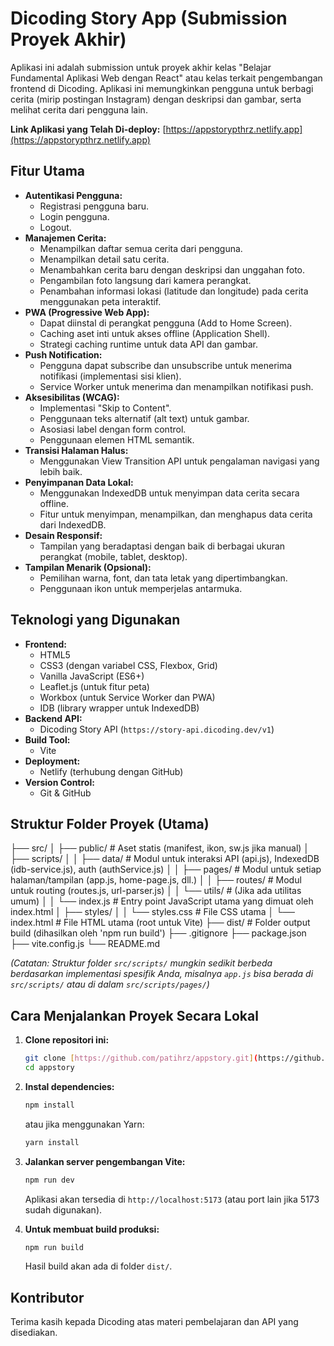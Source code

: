 # Dicoding Story App (Submission Proyek Akhir)

Aplikasi ini adalah submission untuk proyek akhir kelas "Belajar Fundamental Aplikasi Web dengan React" atau kelas terkait pengembangan frontend di Dicoding. Aplikasi ini memungkinkan pengguna untuk berbagi cerita (mirip postingan Instagram) dengan deskripsi dan gambar, serta melihat cerita dari pengguna lain.

**Link Aplikasi yang Telah Di-deploy:**
[https://appstorypthrz.netlify.app](https://appstorypthrz.netlify.app)

## Fitur Utama

* **Autentikasi Pengguna:**
    * Registrasi pengguna baru.
    * Login pengguna.
    * Logout.
* **Manajemen Cerita:**
    * Menampilkan daftar semua cerita dari pengguna.
    * Menampilkan detail satu cerita.
    * Menambahkan cerita baru dengan deskripsi dan unggahan foto.
    * Pengambilan foto langsung dari kamera perangkat.
    * Penambahan informasi lokasi (latitude dan longitude) pada cerita menggunakan peta interaktif.
* **PWA (Progressive Web App):**
    * Dapat diinstal di perangkat pengguna (Add to Home Screen).
    * Caching aset inti untuk akses offline (Application Shell).
    * Strategi caching runtime untuk data API dan gambar.
* **Push Notification:**
    * Pengguna dapat subscribe dan unsubscribe untuk menerima notifikasi (implementasi sisi klien).
    * Service Worker untuk menerima dan menampilkan notifikasi push.
* **Aksesibilitas (WCAG):**
    * Implementasi "Skip to Content".
    * Penggunaan teks alternatif (alt text) untuk gambar.
    * Asosiasi label dengan form control.
    * Penggunaan elemen HTML semantik.
* **Transisi Halaman Halus:**
    * Menggunakan View Transition API untuk pengalaman navigasi yang lebih baik.
* **Penyimpanan Data Lokal:**
    * Menggunakan IndexedDB untuk menyimpan data cerita secara offline.
    * Fitur untuk menyimpan, menampilkan, dan menghapus data cerita dari IndexedDB.
* **Desain Responsif:**
    * Tampilan yang beradaptasi dengan baik di berbagai ukuran perangkat (mobile, tablet, desktop).
* **Tampilan Menarik (Opsional):**
    * Pemilihan warna, font, dan tata letak yang dipertimbangkan.
    * Penggunaan ikon untuk memperjelas antarmuka.

## Teknologi yang Digunakan

* **Frontend:**
    * HTML5
    * CSS3 (dengan variabel CSS, Flexbox, Grid)
    * Vanilla JavaScript (ES6+)
    * Leaflet.js (untuk fitur peta)
    * Workbox (untuk Service Worker dan PWA)
    * IDB (library wrapper untuk IndexedDB)
* **Backend API:**
    * Dicoding Story API (`https://story-api.dicoding.dev/v1`)
* **Build Tool:**
    * Vite
* **Deployment:**
    * Netlify (terhubung dengan GitHub)
* **Version Control:**
    * Git & GitHub

## Struktur Folder Proyek (Utama)


├── src/
│   ├── public/         # Aset statis (manifest, ikon, sw.js jika manual)
│   ├── scripts/
│   │   ├── data/       # Modul untuk interaksi API (api.js), IndexedDB (idb-service.js), auth (authService.js)
│   │   ├── pages/      # Modul untuk setiap halaman/tampilan (app.js, home-page.js, dll.)
│   │   ├── routes/     # Modul untuk routing (routes.js, url-parser.js)
│   │   └── utils/      # (Jika ada utilitas umum)
│   │   └── index.js    # Entry point JavaScript utama yang dimuat oleh index.html
│   ├── styles/
│   │   └── styles.css  # File CSS utama
│   └── index.html      # File HTML utama (root untuk Vite)
├── dist/                 # Folder output build (dihasilkan oleh 'npm run build')
├── .gitignore
├── package.json
├── vite.config.js
└── README.md

*(Catatan: Struktur folder `src/scripts/` mungkin sedikit berbeda berdasarkan implementasi spesifik Anda, misalnya `app.js` bisa berada di `src/scripts/` atau di dalam `src/scripts/pages/`)*

## Cara Menjalankan Proyek Secara Lokal

1.  **Clone repositori ini:**
    ```bash
    git clone [https://github.com/patihrz/appstory.git](https://github.com/patihrz/appstory.git)
    cd appstory
    ```
2.  **Instal dependencies:**
    ```bash
    npm install
    ```
    atau jika menggunakan Yarn:
    ```bash
    yarn install
    ```
3.  **Jalankan server pengembangan Vite:**
    ```bash
    npm run dev
    ```
    Aplikasi akan tersedia di `http://localhost:5173` (atau port lain jika 5173 sudah digunakan).

4.  **Untuk membuat build produksi:**
    ```bash
    npm run build
    ```
    Hasil build akan ada di folder `dist/`.

## Kontributor

Terima kasih kepada Dicoding atas materi pembelajaran dan API yang disediakan.
